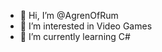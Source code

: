 - 👋 Hi, I’m @AgrenOfRum
- 👀 I’m interested in Video Games
- 🌱 I’m currently learning C#
<!---
AgrenOfRum/AgrenOfRum is a ✨ special ✨ repository because its `README.md` (this file) appears on your GitHub profile.
You can click the Preview link to take a look at your changes.
--->
